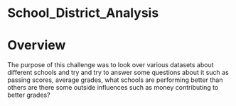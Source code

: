 # School_District_Analysis

# Overview
The purpose of this challenge was to look over various datasets about different schools and try and try to answer some
questions about it such as passing scores, average grades, what schools are performing better than others are there some
outside influences such as money contributing to better grades?

